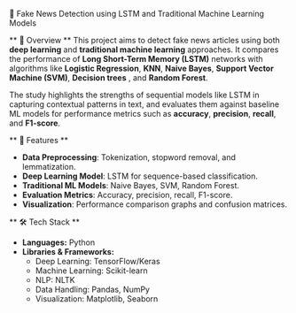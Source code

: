 📰 Fake News Detection using LSTM and Traditional Machine Learning Models

** 📌 Overview **
This project aims to detect fake news articles using both **deep learning** and **traditional machine learning** approaches. It compares the performance of **Long Short-Term Memory (LSTM)** networks with algorithms like **Logistic Regression**, **KNN**, **Naive Bayes**, **Support Vector Machine (SVM)**, **Decision trees** , and **Random Forest**.

The study highlights the strengths of sequential models like LSTM in capturing contextual patterns in text, and evaluates them against baseline ML models for performance metrics such as **accuracy**, **precision**, **recall**, and **F1-score**.

** 🎯 Features **
- **Data Preprocessing**: Tokenization, stopword removal, and lemmatization.
- **Deep Learning Model**: LSTM for sequence-based classification.
- **Traditional ML Models**: Naive Bayes, SVM, Random Forest.
- **Evaluation Metrics**: Accuracy, precision, recall, F1-score.
- **Visualization**: Performance comparison graphs and confusion matrices.

** 🛠️ Tech Stack  **
- **Languages:** Python  
- **Libraries & Frameworks:**  
  - Deep Learning: TensorFlow/Keras  
  - Machine Learning: Scikit-learn  
  - NLP: NLTK
  - Data Handling: Pandas, NumPy  
  - Visualization: Matplotlib, Seaborn  
